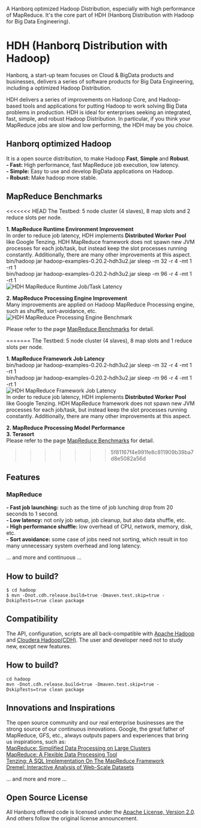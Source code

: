 A Hanborq optimized Hadoop Distribution, especially with high performance of MapReduce. It's the core part of HDH (Hanborq Distribution with Hadoop for Big Data Engineering).   

# HDH (Hanborq Distribution with Hadoop)   
Hanborq, a start-up team focuses on Cloud & BigData products and businesses, delivers a series of software products for Big Data Engineering, including a optimized Hadoop Distribution.   

HDH delivers a series of improvements on Hadoop Core, and Hadoop-based tools and applications for putting Hadoop to work solving Big Data problems in production. HDH is ideal for enterprises seeking an integrated, fast, simple, and robust Hadoop Distribution. In particular, if you think your MapReduce jobs are slow and low performing, the HDH may be you choice.    

## Hanborq optimized Hadoop   
It is a open source distribution, to make Hadoop **Fast**, **Simple** and **Robust**.    
**- Fast:** High performance, fast MapReduce job execution, low latency.   
**- Simple:** Easy to use and develop BigData applications on Hadoop.   
**- Robust:** Make hadoop more stable.   

## MapReduce Benchmarks  
<<<<<<< HEAD
The Testbed: 5 node cluster (4 slaves), 8 map slots and 2 reduce slots per node.  

**1. MapReduce Runtime Environment Improvement**  
In order to reduce job latency, HDH implements **Distributed Worker Pool** like Google Tenzing. HDH MapReduce framework does not spawn new JVM processes for each job/task, but instead keep the slot processes running constantly. 
Additionally, there are many other improvements at this aspect.  
       bin/hadoop jar hadoop-examples-0.20.2-hdh3u2.jar sleep -m 32 -r 4 -mt 1 -rt 1   
       bin/hadoop jar hadoop-examples-0.20.2-hdh3u2.jar sleep -m 96 -r 4 -mt 1 -rt 1   
![HDH MapReduce Runtime Job/Task Latency](https://github.com/hanborq/hadoop/wiki/images/hdh-mapreduce-runtime-latency-1.jpg)  

**2. MapReduce Processing Engine Improvement**  
Many improvements are applied on Hadoop MapReduce Processing engine, such as shuffle, sort-avoidance, etc.
![HDH MapReduce Processing Engine Benchmark](https://github.com/hanborq/hadoop/wiki/images/hdh-mapreduce-engine-benchmark-1.jpg)  
  
Please refer to the page [MapReduce Benchmarks](https://github.com/hanborq/hadoop/wiki/MapReduce-Benchmarks) for detail.      
 
=======
The Testbed: 5 node cluster (4 slaves), 8 map slots and 1 reduce slots per node.  

**1. MapReduce Framework Job Latency**  
bin/hadoop jar hadoop-examples-0.20.2-hdh3u2.jar sleep -m 32 -r 4 -mt 1 -rt 1   
bin/hadoop jar hadoop-examples-0.20.2-hdh3u2.jar sleep -m 96 -r 4 -mt 1 -rt 1   
![HDH MapReduce Framework Job Latency](https://github.com/hanborq/hadoop/wiki/images/hdh-mapreduce-framework-job-latency.jpg)  
In order to reduce job latency, HDH implements **Distributed Worker Pool** like Google Tenzing. HDH MapReduce framework does not spawn new JVM processes for each job/task, but instead keep the slot processes running constantly. 
Additionally, there are many other improvements at this aspect.  

**2. MapReduce Processing Model Performance**    
**3. Terasort**  
Please refer to the page [MapReduce Benchmarks](https://github.com/hanborq/hadoop/wiki/MapReduce-Benchmarks) for detail.  

>>>>>>> 5f81167f4e991fe8c811909b39ba7d8e5082a56d
## Features   
### MapReduce   
**- Fast job launching:** such as the time of job lunching drop from 20 seconds to 1 second.   
**- Low latency:** not only job setup, job cleanup, but also data shuffle, etc.   
**- High performance shuffle:** low overhead of CPU, network, memory, disk, etc.   
**- Sort avoidance:** some case of jobs need not sorting, which result in too many unnecessary system overhead and long latency.   

... and more and continuous ...   

## How to build?  
    $ cd hadoop  
    $ mvn -Dnot.cdh.release.build=true -Dmaven.test.skip=true -DskipTests=true clean package  
  
## Compatibility   
The API, configuration, scripts are all back-compatible with [Apache Hadoop](http://hadoop.apache.org/) and [Cloudera Hadoop(CDH)](http://www.cloudera.com/hadoop/). The user and developer need not to study new, except new features.


## How to build?
    cd hadoop  
    mvn -Dnot.cdh.release.build=true -Dmaven.test.skip=true -DskipTests=true clean package  

## Innovations and Inspirations   
The open source community and our real enterprise businesses are the strong source of our continuous innovations. 
Google, the great father of MapReduce, GFS, etc., always outputs papers and experiences that bring us inspirations, such as:   
[MapReduce: Simplified Data Processing on Large Clusters](http://research.google.com/archive/mapreduce.html)   
[MapReduce: A Flexible Data Processing Tool](http://cacm.acm.org/magazines/2010/1/55744-mapreduce-a-flexible-data-processing-tool)   
[Tenzing: A SQL Implementation On The MapReduce Framework](http://research.google.com/pubs/pub37200.html)   
[Dremel: Interactive Analysis of Web-Scale Datasets](http://research.google.com/pubs/pub36632.html)   

... and more and more ...   

## Open Source License   
All Hanborq offered code is licensed under the [Apache License, Version 2.0](http://www.apache.org/licenses/LICENSE-2.0). And others follow the original license announcement.   
